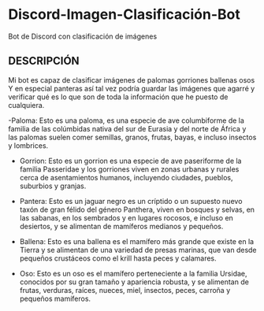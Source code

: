 # Discord-Imagen-Clasificación-Bot #
Bot de Discord con clasificación de imágenes

## DESCRIPCIÓN

Mi bot es capaz de clasificar imágenes de palomas gorriones ballenas osos Y en especial panteras así tal vez podría guardar las imágenes que agarré y verificar qué es lo que son de toda la información que he puesto de cualquiera.

-Paloma:
Esto es una paloma, es una especie de ave columbiforme de la familia de las colúmbidas​ nativa del sur de Eurasia y del norte de África y las palomas suelen comer semillas, granos, frutas, bayas, e incluso insectos y lombrices.

- Gorrion:
  Esto es un gorrion es una especie de ave paseriforme de la familia Passeridae y los gorriones viven en zonas urbanas y rurales cerca de asentamientos humanos, incluyendo ciudades, pueblos, suburbios y granjas.

- Pantera:
  Esto es un jaguar negro es un críptido o un supuesto nuevo taxón de gran félido del género Panthera, viven en  bosques y selvas, en las sabanas, en los sembrados y en lugares rocosos, e incluso en desiertos, y se alimentan de mamíferos medianos y pequeños.

- Ballena:
  Esto es una ballena es el mamífero más grande que existe en la Tierra y se alimentan de una variedad de presas marinas, que van desde pequeños crustáceos como el krill hasta peces y calamares.

- Oso:
  Esto es un oso es el mamífero perteneciente a la familia Ursidae, conocidos por su gran tamaño y apariencia robusta, y se alimentan de frutas, verduras, raíces, nueces, miel, insectos, peces, carroña y pequeños mamíferos.
